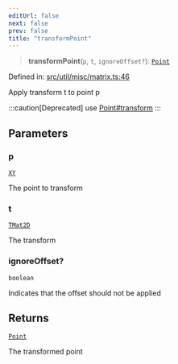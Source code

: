```yaml
---
editUrl: false
next: false
prev: false
title: "transformPoint"
---
```


> **transformPoint**(`p`, `t`, `ignoreOffset?`): [`Point`](/api/classes/point/)

Defined in: [src/util/misc/matrix.ts:46](https://github.com/fabricjs/fabric.js/blob/e114448a1bce9b68a3e1bba337bc0c83a35c1aa5/src/util/misc/matrix.ts#L46)

Apply transform t to point p

:::caution[Deprecated]
use [Point#transform](/api/classes/point/#transform)
:::

## Parameters

### p

[`XY`](/api/interfaces/xy/)

The point to transform

### t

[`TMat2D`](/api/type-aliases/tmat2d/)

The transform

### ignoreOffset?

`boolean`

Indicates that the offset should not be applied

## Returns

[`Point`](/api/classes/point/)

The transformed point
